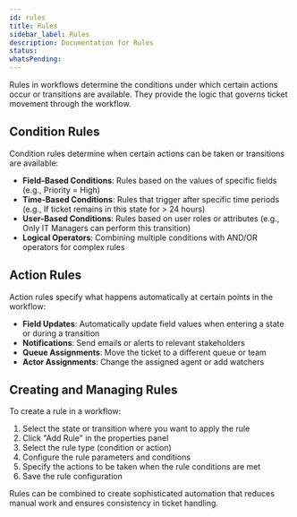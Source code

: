 ```yaml
---
id: rules
title: Rules
sidebar_label: Rules
description: Documentation for Rules
status: 
whatsPending: 
---
```


Rules in workflows determine the conditions under which certain actions occur or transitions are available. They provide the logic that governs ticket movement through the workflow.

## Condition Rules

Condition rules determine when certain actions can be taken or transitions are available:

- **Field-Based Conditions**: Rules based on the values of specific fields (e.g., Priority = High)
- **Time-Based Conditions**: Rules that trigger after specific time periods (e.g., If ticket remains in this state for > 24 hours)
- **User-Based Conditions**: Rules based on user roles or attributes (e.g., Only IT Managers can perform this transition)
- **Logical Operators**: Combining multiple conditions with AND/OR operators for complex rules

## Action Rules

Action rules specify what happens automatically at certain points in the workflow:

- **Field Updates**: Automatically update field values when entering a state or during a transition
- **Notifications**: Send emails or alerts to relevant stakeholders
- **Queue Assignments**: Move the ticket to a different queue or team
- **Actor Assignments**: Change the assigned agent or add watchers

## Creating and Managing Rules

To create a rule in a workflow:

1. Select the state or transition where you want to apply the rule
2. Click "Add Rule" in the properties panel
3. Select the rule type (condition or action)
4. Configure the rule parameters and conditions
5. Specify the actions to be taken when the rule conditions are met
6. Save the rule configuration

Rules can be combined to create sophisticated automation that reduces manual work and ensures consistency in ticket handling.
